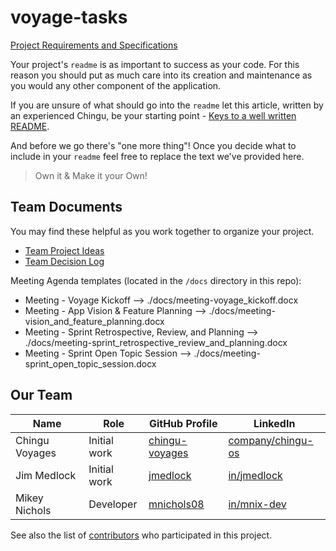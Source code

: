 # voyage-tasks

[Project Requirements and Specifications](./reqs-and-specs.md)

Your project's `readme` is as important to success as your code. For 
this reason you should put as much care into its creation and maintenance
as you would any other component of the application.

If you are unsure of what should go into the `readme` let this article,
written by an experienced Chingu, be your starting point - 
[Keys to a well written README](https://tinyurl.com/yk3wubft).

And before we go there's "one more thing"! Once you decide what to include
in your `readme` feel free to replace the text we've provided here.

> Own it & Make it your Own!

## Team Documents

You may find these helpful as you work together to organize your project.

- [Team Project Ideas](./docs/team_project_ideas.md)
- [Team Decision Log](./docs/team_decision_log.md)

Meeting Agenda templates (located in the `/docs` directory in this repo):

- Meeting - Voyage Kickoff --> ./docs/meeting-voyage_kickoff.docx
- Meeting - App Vision & Feature Planning --> ./docs/meeting-vision_and_feature_planning.docx
- Meeting - Sprint Retrospective, Review, and Planning --> ./docs/meeting-sprint_retrospective_review_and_planning.docx
- Meeting - Sprint Open Topic Session --> ./docs/meeting-sprint_open_topic_session.docx

## Our Team
<!-- Please add your name to the table below in alphabetical order -->
| Name | Role | GitHub Profile | LinkedIn | 
| --- | --- | --- | --- |
| Chingu Voyages | Initial work | [chingu-voyages](https://github.com/chingu-voyages) | [company/chingu-os](https://www.linkedin.com/company/chingu-os/) |
| Jim Medlock | Initial work | [jmedlock](https://github.com/jdmedlock) | [in/jmedlock](https://www.linkedin.com/in/jdmedlock/)
| Mikey Nichols | Developer | [mnichols08](https://github.com/mnichols08) | [in/mnix-dev](https://linkedin.com/in/mnix-dev)


See also the list of [contributors](./CONTRIBUTORS.md) who participated in this project.
